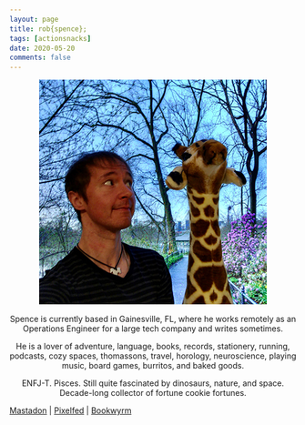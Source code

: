 ```yaml
---
layout: page
title: rob{spence};
tags: [actionsnacks]
date: 2020-05-20
comments: false
---
```


<figure>
    <center><a href="/assets/img/about-me3.jpg"><img src="/assets/img/about-me3.jpg"></a></center>
</figure>

<center><p>Spence is currently based in Gainesville, FL, where he works remotely as an Operations Engineer for a large tech company and writes sometimes.</p> 

<p>He is a lover of adventure, language, books, records, stationery, running, podcasts, cozy spaces, thomassons, travel, horology, neuroscience, playing music, board games, burritos, and baked goods.</p>

<p>ENFJ-T. Pisces. Still quite fascinated by dinosaurs, nature, and space.
<br>Decade-long collector of fortune cookie fortunes.</p></center>

[Mastadon](https://writing.exchange/@actionsnacks) | [Pixelfed](https://pixelfed.social/actionsnacks) | [Bookwyrm](https://bookwyrm.social/user/actionsnacks)
